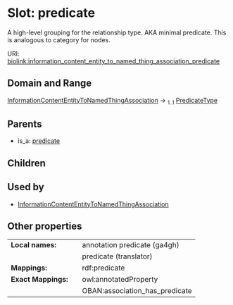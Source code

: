 
# Slot: predicate


A high-level grouping for the relationship type. AKA minimal predicate. This is analogous to category for nodes.

URI: [biolink:information_content_entity_to_named_thing_association_predicate](https://w3id.org/biolink/vocab/information_content_entity_to_named_thing_association_predicate)


## Domain and Range

[InformationContentEntityToNamedThingAssociation](InformationContentEntityToNamedThingAssociation.md) &#8594;  <sub>1..1</sub> [PredicateType](types/PredicateType.md)

## Parents

 *  is_a: [predicate](predicate.md)

## Children


## Used by

 * [InformationContentEntityToNamedThingAssociation](InformationContentEntityToNamedThingAssociation.md)

## Other properties

|  |  |  |
| --- | --- | --- |
| **Local names:** | | annotation predicate (ga4gh) |
|  | | predicate (translator) |
| **Mappings:** | | rdf:predicate |
| **Exact Mappings:** | | owl:annotatedProperty |
|  | | OBAN:association_has_predicate |

